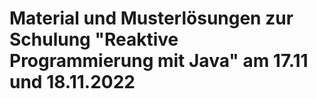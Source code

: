 # Material und Musterlösungen zur Schulung "Reaktive Programmierung mit Java" am 17.11 und 18.11.2022

